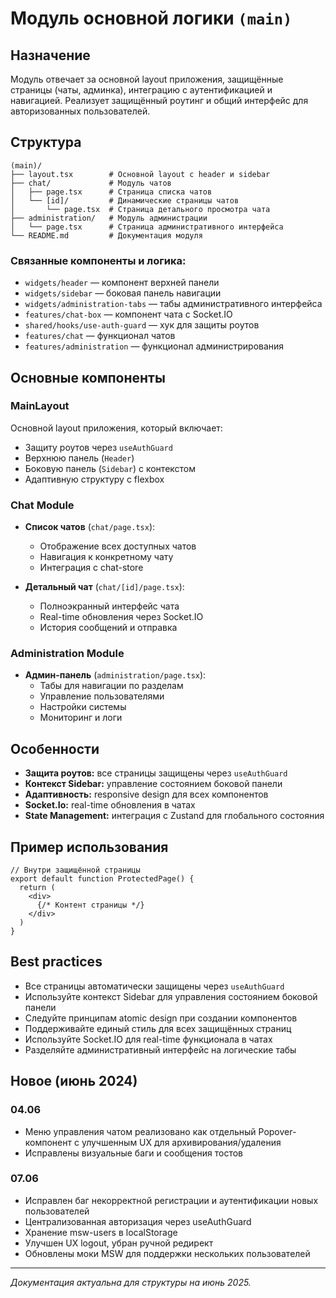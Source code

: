 # Модуль основной логики `(main)`

## Назначение
Модуль отвечает за основной layout приложения, защищённые страницы (чаты, админка), интеграцию с аутентификацией и навигацией. Реализует защищённый роутинг и общий интерфейс для авторизованных пользователей.

## Структура
```
(main)/
├── layout.tsx        # Основной layout с header и sidebar
├── chat/             # Модуль чатов
│   ├── page.tsx      # Страница списка чатов
│   └── [id]/         # Динамические страницы чатов
│       └── page.tsx  # Страница детального просмотра чата
├── administration/   # Модуль администрации
│   └── page.tsx      # Страница административного интерфейса
└── README.md         # Документация модуля
```

### Связанные компоненты и логика:
- `widgets/header` — компонент верхней панели
- `widgets/sidebar` — боковая панель навигации
- `widgets/administration-tabs` — табы административного интерфейса
- `features/chat-box` — компонент чата с Socket.IO
- `shared/hooks/use-auth-guard` — хук для защиты роутов
- `features/chat` — функционал чатов
- `features/administration` — функционал администрирования

## Основные компоненты

### MainLayout
Основной layout приложения, который включает:
- Защиту роутов через `useAuthGuard`
- Верхнюю панель (`Header`)
- Боковую панель (`Sidebar`) с контекстом
- Адаптивную структуру с flexbox

### Chat Module
- **Список чатов** (`chat/page.tsx`):
  - Отображение всех доступных чатов
  - Навигация к конкретному чату
  - Интеграция с chat-store

- **Детальный чат** (`chat/[id]/page.tsx`):
  - Полноэкранный интерфейс чата
  - Real-time обновления через Socket.IO
  - История сообщений и отправка

### Administration Module
- **Админ-панель** (`administration/page.tsx`):
  - Табы для навигации по разделам
  - Управление пользователями
  - Настройки системы
  - Мониторинг и логи

## Особенности
- **Защита роутов:** все страницы защищены через `useAuthGuard`
- **Контекст Sidebar:** управление состоянием боковой панели
- **Адаптивность:** responsive design для всех компонентов
- **Socket.Io:** real-time обновления в чатах
- **State Management:** интеграция с Zustand для глобального состояния

## Пример использования
```tsx
// Внутри защищённой страницы
export default function ProtectedPage() {
  return (
    <div>
      {/* Контент страницы */}
    </div>
  )
}
```

## Best practices
- Все страницы автоматически защищены через `useAuthGuard`
- Используйте контекст Sidebar для управления состоянием боковой панели
- Следуйте принципам atomic design при создании компонентов
- Поддерживайте единый стиль для всех защищённых страниц
- Используйте Socket.IO для real-time функционала в чатах
- Разделяйте административный интерфейс на логические табы

## Новое (июнь 2024)

### 04.06
- Меню управления чатом реализовано как отдельный Popover-компонент с улучшенным UX для архивирования/удаления
- Исправлены визуальные баги и сообщения тостов

### 07.06
- Исправлен баг некорректной регистрации и аутентификации новых пользователей
- Централизованная авторизация через useAuthGuard
- Хранение msw-users в localStorage
- Улучшен UX logout, убран ручной редирект
- Обновлены моки MSW для поддержки нескольких пользователей

---
_Документация актуальна для структуры на июнь 2025._ 